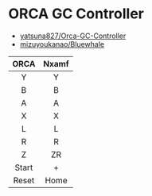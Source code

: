 # ORCA GC Controller

- [yatsuna827/Orca-GC-Controller](https://github.com/yatsuna827/Orca-GC-Controller)
- [mizuyoukanao/Bluewhale](https://github.com/mizuyoukanao/Bluewhale)

| ORCA  | Nxamf |
| :---: | :---: |
|   Y   |   Y   |
|   B   |   B   |
|   A   |   A   |
|   X   |   X   |
|   L   |   L   |
|   R   |   R   |
|   Z   |  ZR   |
| Start |   +   |
| Reset | Home  |